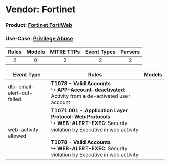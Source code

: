 Vendor: Fortinet
================
### Product: [Fortinet FortiWeb](../ds_fortinet_fortinet_fortiweb.md)
### Use-Case: [Privilege Abuse](../../../../UseCases/uc_privilege_abuse.md)

| Rules | Models | MITRE TTPs | Event Types | Parsers |
|:-----:|:------:|:----------:|:-----------:|:-------:|
|   2   |   0    |     2      |      2      |    2    |

| Event Type    | Rules    | Models |
| ---- | ---- | ------ |
| dlp-email-alert-out-failed | <b>T1078 - Valid Accounts</b><br> ↳ <b>APP-Account-deactivated</b>: Activity from a de-activated user account    |        |
| web-activity-allowed       | <b>T1071.001 - Application Layer Protocol: Web Protocols</b><br> ↳ <b>WEB-ALERT-EXEC</b>: Security violation by Executive in web activity<br><br><b>T1078 - Valid Accounts</b><br> ↳ <b>WEB-ALERT-EXEC</b>: Security violation by Executive in web activity |        |
